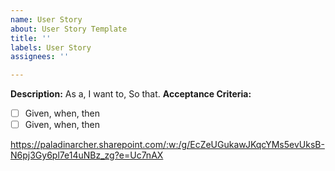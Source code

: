 ```yaml
---
name: User Story
about: User Story Template
title: ''
labels: User Story
assignees: ''

---
```


**Description:** 
As a, 
I want to, 
So that.
**Acceptance Criteria:** 
- [ ] Given, when, then 
- [ ] Given, when, then 

https://paladinarcher.sharepoint.com/:w:/g/EcZeUGukawJKqcYMs5evUksB-N6pj3Gy6pl7e14uNBz_zg?e=Uc7nAX
